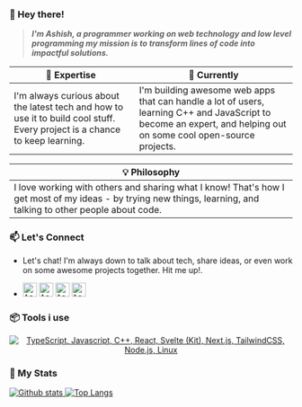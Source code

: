 ### 👋 Hey there!

> ***I'm Ashish, a programmer working on web technology and low level programming my mission is to transform lines of code into impactful solutions.***

| 🚀 Expertise | 🌱 Currently |
| ------------- | ------------- |
| I'm always curious about the latest tech and how to use it to build cool stuff. Every project is a chance to keep learning. |  I'm building awesome web apps that can handle a lot of users, learning C++ and JavaScript to become an expert, and helping out on some cool open-source projects.|

|💡 Philosophy |
| ------------- |
|I love working with others and sharing what I know! That's how I get most of my ideas - by trying new things, learning, and talking to other people about code.|

### 📫 Let's Connect

- Let's chat! I'm always down to talk about tech, share ideas, or even work on some awesome projects together. Hit me up!.

- <a href="https://www.linkedin.com/in/ashudevcodes/"><kbd><img align="centre" alt="Ashish's LinkdeIn" width="25px" src="https://cdn.pixabay.com/photo/2017/02/08/08/39/linkedin-2048132_1280.png" /></a> <a href="https://www.instagram.com/ashishprasad__/"><kbd><img align="centre" alt="Ashish's Instagram" width="25px" src="https://img.icons8.com/plasticine/200/instagram.png"/></a> <a href="mailto: ashishprasad949@gmail.com"><kbd><img align="centre" alt="Ashish's Gmail" width="25px" src="https://img.icons8.com/plasticine/200/gmail-new.png" /></a> <a href="https://discord.com/channels/@ashudevcodes"><kbd><img align="centre" alt="Ashish's Discord" width="25px" src="https://img.icons8.com/bubbles/50/discord-logo.png"/></a>

### 📦 Tools i use

<p align="center">
  <a href="#">
    <img src="https://skillicons.dev/icons?i=ts,js,cpp,react,svelte,nextjs,tailwindcss,nodejs,linux,neovim" alt="TypeScript, Javascript, C++, React, Svelte (Kit), Next.js, TailwindCSS, Node.js, Linux">
  </a>
</p>

### 📜 My Stats

<p align="justify">
  <a href="#">
    <img src="https://github-readme-stats.vercel.app/api?username=ashudevcodes&theme=onedark&show_icons=true&hide_rank=true&custom_title=Stats&count_private=true&hide_border=true&hide=issues&line_height=24&bg_color=0d1117" alt="Github stats" />
    <img src="https://github-readme-stats.vercel.app/api/top-langs/?username=ashudevcodes&layout=compact&theme=tokyoknight&count_private=true&hide_border=true&bg_color=0d1117" alt="Top Langs">
  </a>
</p>

